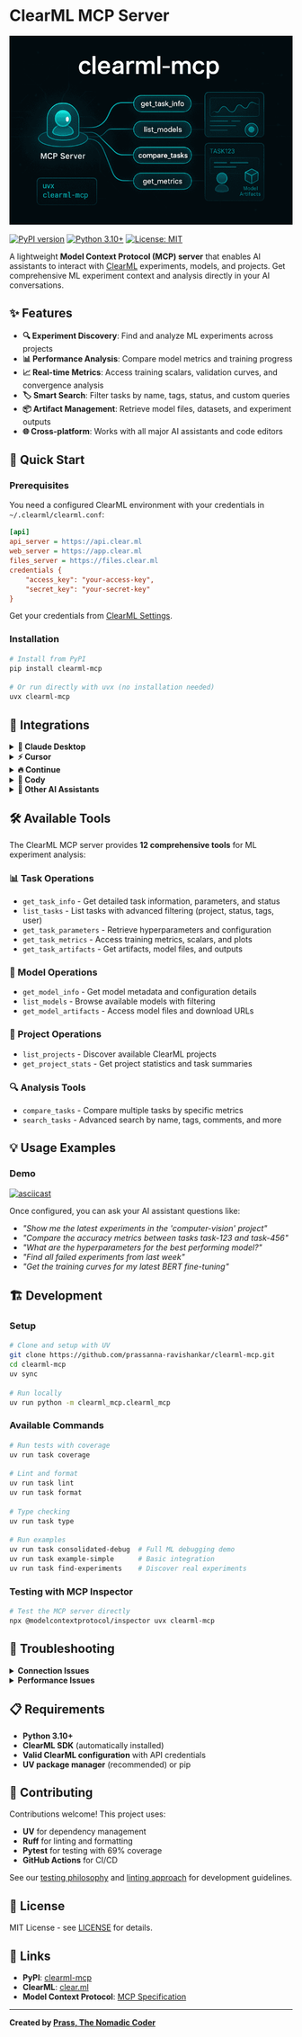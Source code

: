 # ClearML MCP Server

![](https://raw.githubusercontent.com/prassanna-ravishankar/clearml-mcp/main/clearml-mcp.png)

[![PyPI version](https://badge.fury.io/py/clearml-mcp.svg)](https://badge.fury.io/py/clearml-mcp)
[![Python 3.10+](https://img.shields.io/badge/python-3.10+-blue.svg)](https://www.python.org/downloads/)
[![License: MIT](https://img.shields.io/badge/License-MIT-yellow.svg)](https://opensource.org/licenses/MIT)

A lightweight **Model Context Protocol (MCP) server** that enables AI assistants to interact with [ClearML](https://clear.ml) experiments, models, and projects. Get comprehensive ML experiment context and analysis directly in your AI conversations.

## ✨ Features

- **🔍 Experiment Discovery**: Find and analyze ML experiments across projects
- **📊 Performance Analysis**: Compare model metrics and training progress
- **📈 Real-time Metrics**: Access training scalars, validation curves, and convergence analysis
- **🏷️ Smart Search**: Filter tasks by name, tags, status, and custom queries
- **📦 Artifact Management**: Retrieve model files, datasets, and experiment outputs
- **🌐 Cross-platform**: Works with all major AI assistants and code editors

## 🚀 Quick Start

### Prerequisites

You need a configured ClearML environment with your credentials in `~/.clearml/clearml.conf`:

```ini
[api]
api_server = https://api.clear.ml
web_server = https://app.clear.ml
files_server = https://files.clear.ml
credentials {
    "access_key": "your-access-key", 
    "secret_key": "your-secret-key"
}
```

Get your credentials from [ClearML Settings](https://app.clear.ml/settings).

### Installation

```bash
# Install from PyPI
pip install clearml-mcp

# Or run directly with uvx (no installation needed)
uvx clearml-mcp
```

## 🔌 Integrations

<details>
<summary><strong>🤖 Claude Desktop</strong></summary>

Add to your Claude Desktop configuration:

**macOS**: `~/Library/Application Support/Claude/claude_desktop_config.json`  
**Windows**: `%APPDATA%/Claude/claude_desktop_config.json`

```json
{
  "mcpServers": {
    "clearml": {
      "command": "uvx",
      "args": ["clearml-mcp"]
    }
  }
}
```

Alternative with pip installation:
```json
{
  "mcpServers": {
    "clearml": {
      "command": "python",
      "args": ["-m", "clearml_mcp.clearml_mcp"]
    }
  }
}
```
</details>

<details>
<summary><strong>⚡ Cursor</strong></summary>

Add to your Cursor settings (`Ctrl/Cmd + ,` → Search "MCP"):

```json
{
  "mcp.servers": {
    "clearml": {
      "command": "uvx",
      "args": ["clearml-mcp"]
    }
  }
}
```

Or add to `.cursorrules` in your project:
```
When analyzing ML experiments or asking about model performance, use the clearml MCP server to access experiment data, metrics, and artifacts.
```
</details>

<details>
<summary><strong>🔥 Continue</strong></summary>

Add to your Continue configuration (`~/.continue/config.json`):

```json
{
  "mcpServers": {
    "clearml": {
      "command": "uvx",
      "args": ["clearml-mcp"]
    }
  }
}
```
</details>

<details>
<summary><strong>🦾 Cody</strong></summary>

Add to your Cody settings:

```json
{
  "cody.experimental.mcp": {
    "servers": {
      "clearml": {
        "command": "uvx",
        "args": ["clearml-mcp"]
      }
    }
  }
}
```
</details>

<details>
<summary><strong>🧠 Other AI Assistants</strong></summary>

For any MCP-compatible AI assistant, use this configuration:

```json
{
  "mcpServers": {
    "clearml": {
      "command": "uvx", 
      "args": ["clearml-mcp"]
    }
  }
}
```

**Compatible with:**
- Zed Editor
- OpenHands
- Roo-Cline
- Any MCP-enabled application
</details>

## 🛠️ Available Tools

The ClearML MCP server provides **12 comprehensive tools** for ML experiment analysis:

### 📊 Task Operations
- `get_task_info` - Get detailed task information, parameters, and status
- `list_tasks` - List tasks with advanced filtering (project, status, tags, user)
- `get_task_parameters` - Retrieve hyperparameters and configuration
- `get_task_metrics` - Access training metrics, scalars, and plots
- `get_task_artifacts` - Get artifacts, model files, and outputs

### 🤖 Model Operations  
- `get_model_info` - Get model metadata and configuration details
- `list_models` - Browse available models with filtering
- `get_model_artifacts` - Access model files and download URLs

### 📁 Project Operations
- `list_projects` - Discover available ClearML projects
- `get_project_stats` - Get project statistics and task summaries

### 🔍 Analysis Tools
- `compare_tasks` - Compare multiple tasks by specific metrics
- `search_tasks` - Advanced search by name, tags, comments, and more

## 💡 Usage Examples

### Demo

[![asciicast](https://asciinema.org/a/KYuFcn2WSNMBUmYfk3uMbLpau.svg)](https://asciinema.org/a/KYuFcn2WSNMBUmYfk3uMbLpau)

Once configured, you can ask your AI assistant questions like:

- *"Show me the latest experiments in the 'computer-vision' project"*
- *"Compare the accuracy metrics between tasks task-123 and task-456"*
- *"What are the hyperparameters for the best performing model?"*
- *"Find all failed experiments from last week"*
- *"Get the training curves for my latest BERT fine-tuning"*

## 🏗️ Development

### Setup

```bash
# Clone and setup with UV
git clone https://github.com/prassanna-ravishankar/clearml-mcp.git
cd clearml-mcp
uv sync

# Run locally
uv run python -m clearml_mcp.clearml_mcp
```

### Available Commands

```bash
# Run tests with coverage
uv run task coverage

# Lint and format
uv run task lint
uv run task format

# Type checking  
uv run task type

# Run examples
uv run task consolidated-debug  # Full ML debugging demo
uv run task example-simple      # Basic integration
uv run task find-experiments    # Discover real experiments
```

### Testing with MCP Inspector

```bash
# Test the MCP server directly
npx @modelcontextprotocol/inspector uvx clearml-mcp
```

## 🚨 Troubleshooting

<details>
<summary><strong>Connection Issues</strong></summary>

**"No ClearML projects accessible"**
- Verify your `~/.clearml/clearml.conf` credentials
- Test with: `python -c "from clearml import Task; print(Task.get_projects())"`
- Check network access to your ClearML server

**Module not found errors**
- Try `bunx clearml-mcp` instead of `uvx clearml-mcp`
- Or use direct Python: `python -m clearml_mcp.clearml_mcp`
</details>

<details>
<summary><strong>Performance Issues</strong></summary>

**Large dataset queries**
- Use filters in `list_tasks` to limit results
- Specify `project_name` to narrow scope
- Use `task_status` filters (`completed`, `running`, `failed`)

**Slow metric retrieval**
- Request specific metrics instead of all metrics
- Use `compare_tasks` with metric names for focused analysis
</details>

## 📋 Requirements

- **Python 3.10+**
- **ClearML SDK** (automatically installed)
- **Valid ClearML configuration** with API credentials
- **UV package manager** (recommended) or pip

## 🤝 Contributing

Contributions welcome! This project uses:

- **UV** for dependency management
- **Ruff** for linting and formatting  
- **Pytest** for testing with 69% coverage
- **GitHub Actions** for CI/CD

See our [testing philosophy](.cursor/rules/testing-philosophy.mdc) and [linting approach](.cursor/rules/linting-philosophy.mdc) for development guidelines.

## 📄 License

MIT License - see [LICENSE](LICENSE) for details.

## 🔗 Links

- **PyPI**: [clearml-mcp](https://pypi.org/project/clearml-mcp/)
- **ClearML**: [clear.ml](https://clear.ml)
- **Model Context Protocol**: [MCP Specification](https://modelcontextprotocol.io/)

---

**Created by [Prass, The Nomadic Coder](https://github.com/prassanna-ravishankar)**
